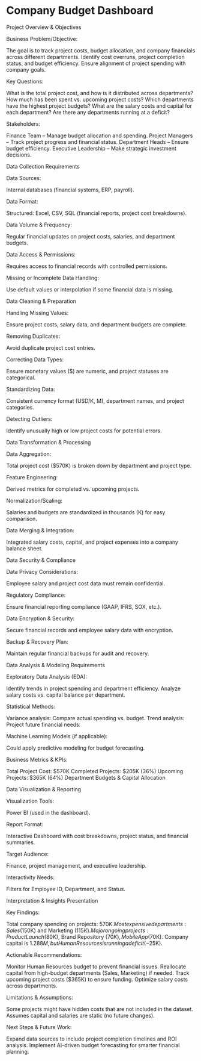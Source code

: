 # Company Budget Dashboard

Project Overview & Objectives

Business Problem/Objective:

The goal is to track project costs, budget allocation, and company financials across different departments.
Identify cost overruns, project completion status, and budget efficiency.
Ensure alignment of project spending with company goals.

Key Questions:

What is the total project cost, and how is it distributed across departments?
How much has been spent vs. upcoming project costs?
Which departments have the highest project budgets?
What are the salary costs and capital for each department?
Are there any departments running at a deficit?

Stakeholders:

Finance Team – Manage budget allocation and spending.
Project Managers – Track project progress and financial status.
Department Heads – Ensure budget efficiency.
Executive Leadership – Make strategic investment decisions.

Data Collection Requirements

Data Sources:

Internal databases (financial systems, ERP, payroll).

Data Format:

Structured: Excel, CSV, SQL (financial reports, project cost breakdowns).

Data Volume & Frequency:

Regular financial updates on project costs, salaries, and department budgets.

Data Access & Permissions:

Requires access to financial records with controlled permissions.

Missing or Incomplete Data Handling:

Use default values or interpolation if some financial data is missing.

Data Cleaning & Preparation

Handling Missing Values:

Ensure project costs, salary data, and department budgets are complete.

Removing Duplicates:

Avoid duplicate project cost entries.

Correcting Data Types:

Ensure monetary values ($) are numeric, and project statuses are categorical.

Standardizing Data:

Consistent currency format (USD/K, M), department names, and project categories.

Detecting Outliers:

Identify unusually high or low project costs for potential errors.

Data Transformation & Processing

Data Aggregation:

Total project cost ($570K) is broken down by department and project type.

Feature Engineering:

Derived metrics for completed vs. upcoming projects.

Normalization/Scaling:

Salaries and budgets are standardized in thousands (K) for easy comparison.

Data Merging & Integration:

Integrated salary costs, capital, and project expenses into a company balance sheet.

Data Security & Compliance

Data Privacy Considerations:

Employee salary and project cost data must remain confidential.

Regulatory Compliance:

Ensure financial reporting compliance (GAAP, IFRS, SOX, etc.).

Data Encryption & Security:

Secure financial records and employee salary data with encryption.

Backup & Recovery Plan:

Maintain regular financial backups for audit and recovery.

Data Analysis & Modeling Requirements

Exploratory Data Analysis (EDA):

Identify trends in project spending and department efficiency.
Analyze salary costs vs. capital balance per department.

Statistical Methods:

Variance analysis: Compare actual spending vs. budget.
Trend analysis: Project future financial needs.

Machine Learning Models (if applicable):

Could apply predictive modeling for budget forecasting.

Business Metrics & KPIs:

Total Project Cost: $570K
Completed Projects: $205K (36%)
Upcoming Projects: $365K (64%)
Department Budgets & Capital Allocation

Data Visualization & Reporting

Visualization Tools:

Power BI (used in the dashboard).

Report Format:

Interactive Dashboard with cost breakdowns, project status, and financial summaries.

Target Audience:

Finance, project management, and executive leadership.

Interactivity Needs:

Filters for Employee ID, Department, and Status.

Interpretation & Insights Presentation

Key Findings:

Total company spending on projects: $570K.
Most expensive departments: Sales ($150K) and Marketing ($115K).
Major ongoing projects: Product Launch ($80K), Brand Repository ($70K), Mobile App ($70K).
Company capital is $1.288M, but Human Resources is running a deficit (-$25K).

Actionable Recommendations:

Monitor Human Resources budget to prevent financial issues.
Reallocate capital from high-budget departments (Sales, Marketing) if needed.
Track upcoming project costs ($365K) to ensure funding.
Optimize salary costs across departments.

Limitations & Assumptions:

Some projects might have hidden costs that are not included in the dataset.
Assumes capital and salaries are static (no future changes).

Next Steps & Future Work:

Expand data sources to include project completion timelines and ROI analysis.
Implement AI-driven budget forecasting for smarter financial planning.


